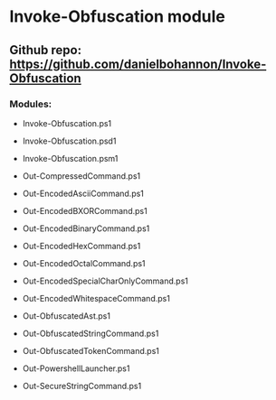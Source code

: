 # Invoke-Obfuscation module 

## Github repo: https://github.com/danielbohannon/Invoke-Obfuscation

### Modules:

 - Invoke-Obfuscation.ps1

 - Invoke-Obfuscation.psd1

 - Invoke-Obfuscation.psm1

 - Out-CompressedCommand.ps1

 - Out-EncodedAsciiCommand.ps1

 - Out-EncodedBXORCommand.ps1

 - Out-EncodedBinaryCommand.ps1

 - Out-EncodedHexCommand.ps1

 - Out-EncodedOctalCommand.ps1

 - Out-EncodedSpecialCharOnlyCommand.ps1

 - Out-EncodedWhitespaceCommand.ps1

 - Out-ObfuscatedAst.ps1

 - Out-ObfuscatedStringCommand.ps1

 - Out-ObfuscatedTokenCommand.ps1

 - Out-PowershellLauncher.ps1

 - Out-SecureStringCommand.ps1

